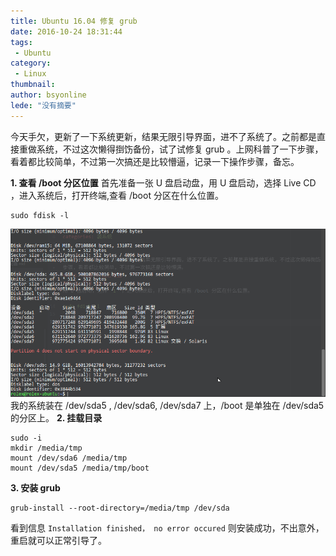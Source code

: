 ```yaml
---
title: Ubuntu 16.04 修复 grub
date: 2016-10-24 18:31:44
tags:
 - Ubuntu
category: 
 - Linux
thumbnail: 
author: bsyonline
lede: "没有摘要"
---
```


今天手欠，更新了一下系统更新，结果无限引导界面，进不了系统了。之前都是直接重做系统，不过这次懒得捯饬备份，试了试修复 grub 。上网科普了一下步骤，看着都比较简单，不过第一次搞还是比较懵逼，记录一下操作步骤，备忘。
<!--more-->
**1. 查看 /boot 分区位置**
首先准备一张 U 盘启动盘，用 U 盘启动，选择 Live CD ，进入系统后，打开终端,查看 /boot 分区在什么位置。
```
sudo fdisk -l
```
![](https://raw.githubusercontent.com/bsyonline/pic/master/20181014/fdisk.png)
我的系统装在 /dev/sda5 , /dev/sda6, /dev/sda7 上，/boot 是单独在 /dev/sda5 的分区上。
**2. 挂载目录**
```
sudo -i
mkdir /media/tmp
mount /dev/sda6 /media/tmp
mount /dev/sda5 /media/tmp/boot
```
**3. 安装 grub**
```
grub-install --root-directory=/media/tmp /dev/sda
```
看到信息 `Installation finished， no error occured` 则安装成功，不出意外，重启就可以正常引导了。
